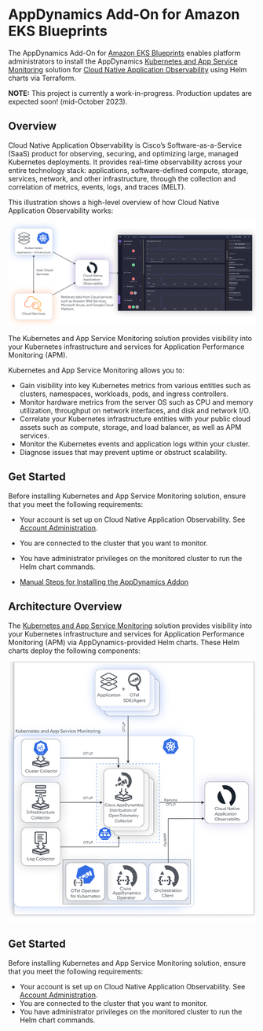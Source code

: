 # AppDynamics Add-On for Amazon EKS Blueprints

The AppDynamics Add-On for [Amazon EKS Blueprints](https://github.com/aws-ia/terraform-aws-eks-blueprints) 
enables platform administrators to install the AppDynamics 
[Kubernetes and App Service Monitoring](https://docs.appdynamics.com/fso/cloud-native-app-obs/en/kubernetes-and-app-service-monitoring) 
solution for 
[Cloud Native Application Observability](https://docs.appdynamics.com/fso/cloud-native-app-obs/en/about-cloud-native-application-observability) 
using Helm charts via Terraform.  

**NOTE:** This project is currently a work-in-progress. Production updates are expected soon! (mid-October 2023).

## Overview

Cloud Native Application Observability is Cisco’s Software-as-a-Service (SaaS) product for observing, securing, and optimizing 
large, managed Kubernetes deployments. It provides real-time observability across your entire technology stack: applications, 
software-defined compute, storage, services, network, and other infrastructure, through the collection and correlation of metrics, 
events, logs, and traces (MELT).  

This illustration shows a high-level overview of how Cloud Native Application Observability works:

![CNAO Overview](./docs/static/images/cnao-overview.png)

The Kubernetes and App Service Monitoring solution provides visibility into your Kubernetes infrastructure and services for 
Application Performance Monitoring (APM).  

Kubernetes and App Service Monitoring allows you to:

-	Gain visibility into key Kubernetes metrics from various entities such as clusters, namespaces, workloads, pods, and ingress controllers.
-	Monitor hardware metrics from the server OS such as CPU and memory utilization, throughput on network interfaces, and disk and network I/O.
-	Correlate your Kubernetes infrastructure entities with your public cloud assets such as compute, storage, and load balancer, as well as APM services.
-	Monitor the Kubernetes events and application logs within your cluster.
-	Diagnose issues that may prevent uptime or obstruct scalability.

## Get Started

Before installing Kubernetes and App Service Monitoring solution, ensure that you meet the following requirements:

-	Your account is set up on Cloud Native Application Observability. See [Account Administration](https://docs.appdynamics.com/fso/cloud-native-app-obs/en/account-administration).
-	You are connected to the cluster that you want to monitor.
-	You have administrator privileges on the monitored cluster to run the Helm chart commands.

-	[Manual Steps for Installing the AppDynamics Addon](docs/MANUAL_STEPS_FOR_INSTALLING_THE_APPDYNAMICS_ADDON.md)

## Architecture Overview

The [Kubernetes and App Service Monitoring](https://docs.appdynamics.com/fso/cloud-native-app-obs/en/kubernetes-and-app-service-monitoring) 
solution provides visibility into your Kubernetes infrastructure and services for Application Performance Monitoring (APM) via 
AppDynamics-provided Helm charts. These Helm charts deploy the following components:

![Component Overview](./docs/static/images/appd-otel-flowchart-with-logs.png)

## Get Started

Before installing Kubernetes and App Service Monitoring solution, ensure that you meet the following requirements:

-	Your account is set up on Cloud Native Application Observability. See [Account Administration](https://docs.appdynamics.com/fso/cloud-native-app-obs/en/account-administration).
-	You are connected to the cluster that you want to monitor.
-	You have administrator privileges on the monitored cluster to run the Helm chart commands.

